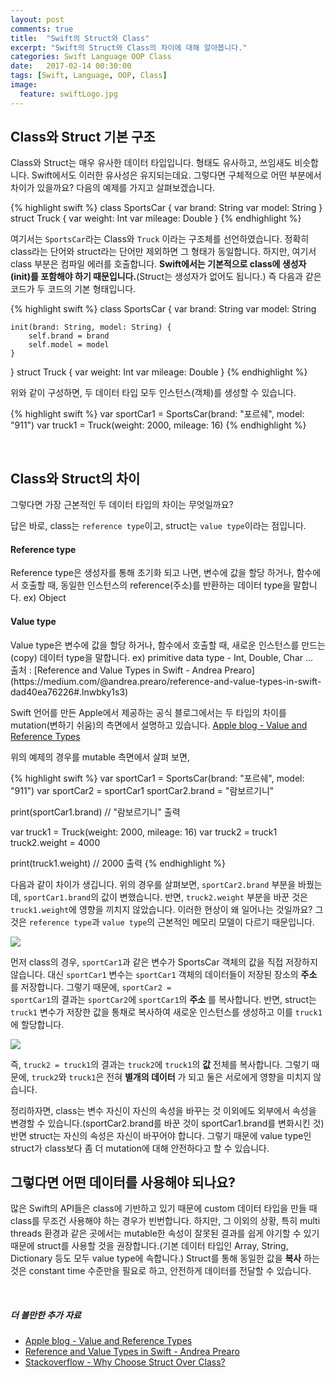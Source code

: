 ```yaml
---
layout: post
comments: true
title:  "Swift의 Struct와 Class"
excerpt: "Swift의 Struct와 Class의 차이에 대해 알아봅니다."
categories: Swift Language OOP Class
date:   2017-02-14 00:30:00
tags: [Swift, Language, OOP, Class]
image:
  feature: swiftLogo.jpg
---
```


## Class와 Struct 기본 구조

Class와 Struct는 매우 유사한 데이터 타입입니다. 형태도 유사하고, 쓰임새도 비슷합니다. Swift에서도 이러한 유사성은 유지되는데요. 그렇다면 구체적으로 어떤 부분에서 차이가 있을까요? 다음의 예제를 가지고 살펴보겠습니다.

{% highlight swift %}
class SportsCar {
    var brand: String
    var model: String
}
struct Truck {
    var weight: Int
    var mileage: Double
}
{% endhighlight %}

여기서는 <code>SportsCar</code>라는 Class와 <code>Truck</code> 이라는 구조체를 선언하였습니다. 정확히 class라는 단어와 struct라는 단어만 제외하면 그 형태가 동일합니다. 하지만, 여기서 class 부분은 컴파일 에러를 호출합니다. **Swift에서는 기본적으로 class에 생성자(init)를 포함해야 하기 때문입니다.**(Struct는 생성자가 없어도 됩니다.) 즉 다음과 같은 코드가 두 코드의 기본 형태입니다.

{% highlight swift %}
class SportsCar {
    var brand: String
    var model: String

    init(brand: String, model: String) {
        self.brand = brand
        self.model = model
    }
}
struct Truck {
    var weight: Int
    var mileage: Double
}
{% endhighlight %}

위와 같이 구성하면, 두 데이터 타입 모두 인스턴스(객체)를 생성할 수 있습니다.

{% highlight swift %}
var sportCar1 = SportsCar(brand: "포르쉐", model: "911")
var truck1 = Truck(weight: 2000, mileage: 16)
{% endhighlight %}

<br/>

## Class와 Struct의 차이

그렇다면 가장 근본적인 두 데이터 타입의 차이는 무엇일까요?

답은 바로, class는 <code>reference type</code>이고, struct는 <code>value type</code>이라는 점입니다.

#### Reference type
<div class="message">
  Reference type은 생성자를 통해 초기화 되고 나면, 변수에 값을 할당 하거나, 함수에서 호출할 때, 동일한 인스턴스의 reference(주소)를 반환하는 데이터 type을 말합니다. ex) Object
</div>


#### Value type
<div class="message">
  Value type은 변수에 값을 할당 하거나, 함수에서 호출할 때, 새로운 인스턴스를 만드는(copy) 데이터 type을 말합니다. ex) primitive data type - Int, Double, Char ...
</div>
출처 : [Reference and Value Types in Swift - Andrea Prearo](https://medium.com/@andrea.prearo/reference-and-value-types-in-swift-dad40ea76226#.lnwbky1s3)

Swift 언어를 만든 Apple에서 제공하는 공식 블로그에서는 두 타입의 차이를 mutation(변하기 쉬움)의 측면에서 설명하고 있습니다. [Apple blog - Value and Reference Types](https://developer.apple.com/swift/blog/?id=10)

위의 예제의 경우를 mutable 측면에서 살펴 보면,

{% highlight swift %}
var sportCar1 = SportsCar(brand: "포르쉐", model: "911")
var sportCar2 = sportCar1
sportCar2.brand = "람보르기니"

print(sportCar1.brand) // "람보르기니" 출력

var truck1 = Truck(weight: 2000, mileage: 16)
var truck2 = truck1
truck2.weight = 4000

print(truck1.weight) // 2000 출력
{% endhighlight %}

다음과 같이 차이가 생깁니다. 위의 경우를 살펴보면, <code>sportCar2.brand</code> 부분을 바꿨는데, <code>sportCar1.brand</code>의 값이 변했습니다. 반면, <code>truck2.weight</code> 부분을 바꾼 것은 <code>truck1.weight</code>에 영향을 끼치지 않았습니다. 이러한 현상이 왜 일어나는 것일까요? 그것은 <code>reference type</code>과 <code>value type</code>의 근본적인 메모리 모델이 다르기 때문입니다.

<img src="https://dl.dropbox.com/s/dbqmfztgx16ht1u/sportcar.png">

먼저 class의 경우, <code>sportCar1</code>과 같은 변수가 SportsCar 객체의 값을 직접 저장하지 않습니다. 대신 <code>sportCar1</code> 변수는 <code>sportCar1</code> 객체의 데이터들이 저장된 장소의 **주소** 를 저장합니다. 그렇기 때문에, <code>sportCar2 = sportCar1</code>의 결과는 <code>sportCar2</code>에 <code>sportCar1</code>의 **주소** 를 복사합니다. 반면, struct는 <code>truck1</code> 변수가 저장한 값을 통채로 복사하여 새로운 인스턴스를 생성하고 이를 <code>truck1</code>에 할당합니다.

<img src="https://dl.dropbox.com/s/bbz6bcc7n21g67a/truck.png">

즉, <code>truck2 = truck1</code>의 결과는 <code>truck2</code>에 <code>truck1</code>의 **값** 전체를 복사합니다. 그렇기 때문에, <code>truck2</code>와 <code>truck1</code>은 전혀 **별개의 데이터** 가 되고 둘은 서로에게 영향을 미치지 않습니다.

<div class="message">
  정리하자면, class는 변수 자신이 자신의 속성을 바꾸는 것 이외에도 외부에서 속성을 변경할 수 있습니다.(sportCar2.brand를 바꾼 것이 sportCar1.brand를 변화시킨 것) 반면 struct는 자신의 속성은 자신이 바꾸어야 합니다. 그렇기 때문에 value type인 struct가 class보다 좀 더 mutation에 대해 안전하다고 할 수 있습니다.
</div>

## 그렇다면 어떤 데이터를 사용해야 되나요?

많은 Swift의 API들은 class에 기반하고 있기 때문에 custom 데이터 타입을 만들 때 class를 무조건 사용해야 하는 경우가 빈번합니다. 하지만, 그 이외의 상황, 특히 multi threads 환경과 같은 곳에서는 mutable한 속성이 잘못된 결과를 쉽게 야기할 수 있기 때문에 struct를 사용할 것을 권장합니다.(기본 데이터 타입인 Array, String, Dictionary 등도 모두 value type에 속합니다.) Struct를 통해 동일한 값을 **복사** 하는 것은 constant time 수준만을 필요로 하고, 안전하게 데이터를 전달할 수 있습니다.

<br/>

##### 더 볼만한 추가 자료
- [Apple blog - Value and Reference Types](https://developer.apple.com/swift/blog/?id=10)
- [Reference and Value Types in Swift - Andrea Prearo](https://medium.com/@andrea.prearo/reference-and-value-types-in-swift-dad40ea76226#.lnwbky1s3)
- [Stackoverflow - Why Choose Struct Over Class?](http://stackoverflow.com/a/24232845/5130783)
